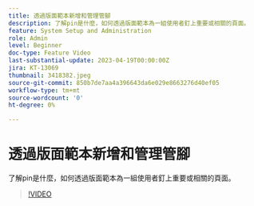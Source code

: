 ```yaml
---
title: 透過版面範本新增和管理管腳
description: 了解pin是什麼，如何透過版面範本為一組使用者釘上重要或相關的頁面。
feature: System Setup and Administration
role: Admin
level: Beginner
doc-type: Feature Video
last-substantial-update: 2023-04-19T00:00:00Z
jira: KT-13069
thumbnail: 3418382.jpeg
source-git-commit: 850b7de7aa4a396643da6e029e8663276d40ef05
workflow-type: tm+mt
source-wordcount: '0'
ht-degree: 0%

---
```



# 透過版面範本新增和管理管腳

了解pin是什麼，如何透過版面範本為一組使用者釘上重要或相關的頁面。

>[!VIDEO](https://video.tv.adobe.com/v/3418382/?quality=12&learn=on)

